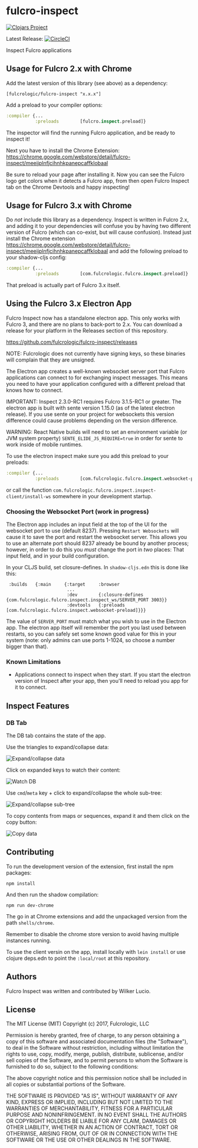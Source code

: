 # fulcro-inspect

[![Clojars Project](https://img.shields.io/clojars/v/fulcrologic/fulcro-inspect.svg)](https://clojars.org/fulcrologic/fulcro-inspect)

Latest Release: [![CircleCI](https://circleci.com/gh/fulcrologic/fulcro-inspect/tree/master.svg?style=svg)](https://circleci.com/gh/fulcrologic/fulcro-inspect/tree/master)

Inspect Fulcro applications

## Usage for Fulcro 2.x with Chrome

Add the latest version of this library (see above) as a dependency:

```
[fulcrologic/fulcro-inspect "x.x.x"]
```

Add a preload to your compiler options:

```clojure
:compiler {...
           :preloads        [fulcro.inspect.preload]}
```

The inspector will find the running Fulcro application, and be ready to inspect it!

Next you have to install the Chrome Extension: https://chrome.google.com/webstore/detail/fulcro-inspect/meeijplnfjcihnhkpanepcaffklobaal

Be sure to reload your page after installing it. Now you can see the Fulcro logo get colors when it detects a Fulcro app, from then open Fulcro Inspect tab on the Chrome Devtools and happy inspecting!

## Usage for Fulcro 3.x with Chrome

Do *not* include this library as a dependency. Inspect is written in Fulcro 2.x, and adding it
to your dependencies will confuse you by having two different version of Fulcro (which can co-exist, but will cause confusion).
Instead just install the Chrome 
extension https://chrome.google.com/webstore/detail/fulcro-inspect/meeijplnfjcihnhkpanepcaffklobaal
and add the following preload to your shadow-cljs config:

```clojure
:compiler {...
           :preloads        [com.fulcrologic.fulcro.inspect.preload]}
```

That preload is actually part of Fulcro 3.x itself.

## Using the Fulcro 3.x Electron App

Fulcro Inspect now has a standalone electron app. This only works with 
Fulcro 3, and there are no plans to back-port to 2.x. You can download
a release for your platform in the Releases section of this repository.

https://github.com/fulcrologic/fulcro-inspect/releases

NOTE: Fulcrologic does not currently have signing keys, so these binaries 
will complain that they are unsigned. 

The Electron app creates a well-known websocket server port that Fulcro 
applications can connect to for exchanging inspect messages. This means
you need to have your application configured with a different preload
that knows how to connect.

IMPORTANT: Inspect 2.3.0-RC1 requires Fulcro 3.1.5-RC1 or greater.
The electron app is built with sente version 1.15.0
(as of the latest electron release). If you use sente on your project for
websockets this version difference could cause problems depending on the
version difference.

WARNING: React Native builds will need to set an environment variable
(or JVM system property) `SENTE_ELIDE_JS_REQUIRE=true` in order for
sente to work inside of mobile runtimes.

To use the electron inspect make sure you add this preload to your preloads:

```clojure
:compiler {...
           :preloads        [com.fulcrologic.fulcro.inspect.websocket-preload]}
```

or call the function `com.fulcrologic.fulcro.inspect.inspect-client/install-ws` somewhere in your 
development startup.

### Choosing the Websocket Port (work in progress)

The Electron app includes an input field at the top of the UI for the websocket
port to use (default 8237). Pressing `Restart Websockets` will cause it to
save the port and restart the websocket server. This allows you to use an alternate port should
8237 already be bound by another process; however, in order to do this
you *must* change the port in *two* places: That input field, and in your
build configuration.

In your CLJS build, set closure-defines. In `shadow-cljs.edn` this is done
like this:

```
 :builds   {:main     {:target     :browser
                       ...
                       :dev        {:closure-defines  {com.fulcrologic.fulcro.inspect.inspect_ws/SERVER_PORT 3003}}
                       :devtools   {:preloads [com.fulcrologic.fulcro.inspect.websocket-preload]}}}
```

The value of `SERVER_PORT` must match what you wish to use in the Electron
app. The electron app itself will remember the port you last used between
restarts, so you can safely set some known good value for this in your
system (note: only admins can use ports 1-1024, so choose a number
bigger than that).

### Known Limitations

* Applications connect to inspect when they start. If you start
  the electron version of Inspect after your app, then you'll need to reload
  you app for it to connect.

## Inspect Features

### DB Tab

The DB tab contains the state of the app.

Use the triangles to expand/collapse data:

![Expand/collapse data](https://raw.githubusercontent.com/fulcrologic/fulcro-inspect/master/doc/db-expand.gif)

Click on expanded keys to watch their content:

![Watch DB](https://raw.githubusercontent.com/fulcrologic/fulcro-inspect/master/doc/db-watch.gif)

Use `cmd`/`meta` key + click to expand/collapse the whole sub-tree:

![Expand/collapse sub-tree](https://raw.githubusercontent.com/fulcrologic/fulcro-inspect/master/doc/db-expand-children.gif)

To copy contents from maps or sequences, expand it and them click on the copy button:

![Copy data](https://raw.githubusercontent.com/fulcrologic/fulcro-inspect/master/doc/db-copy.gif)

## Contributing

To run the development version of the extension, first install the npm packages:

```
npm install
```

And then run the shadow compilation:

```
npm run dev-chrome
```

The go in at Chrome extensions and add the unpackaged version from the path `shells/chrome`.

Remember to disable the chrome store version to avoid having multiple instances running.

To use the client versin on the app, install locally with `lein install` or use clojure
deps.edn to point the `:local/root` at this repository.

## Authors

Fulcro Inspect was written and contributed by Wilker Lucio.

## License

The MIT License (MIT)
Copyright (c) 2017, Fulcrologic, LLC

Permission is hereby granted, free of charge, to any person obtaining a copy of this software and associated
documentation files (the "Software"), to deal in the Software without restriction, including without limitation the
rights to use, copy, modify, merge, publish, distribute, sublicense, and/or sell copies of the Software, and to permit
persons to whom the Software is furnished to do so, subject to the following conditions:

The above copyright notice and this permission notice shall be included in all copies or substantial portions of the
Software.

THE SOFTWARE IS PROVIDED "AS IS", WITHOUT WARRANTY OF ANY KIND, EXPRESS OR IMPLIED, INCLUDING BUT NOT LIMITED TO THE
WARRANTIES OF MERCHANTABILITY, FITNESS FOR A PARTICULAR PURPOSE AND NONINFRINGEMENT. IN NO EVENT SHALL THE AUTHORS OR
COPYRIGHT HOLDERS BE LIABLE FOR ANY CLAIM, DAMAGES OR OTHER LIABILITY, WHETHER IN AN ACTION OF CONTRACT, TORT OR
OTHERWISE, ARISING FROM, OUT OF OR IN CONNECTION WITH THE SOFTWARE OR THE USE OR OTHER DEALINGS IN THE SOFTWARE.
